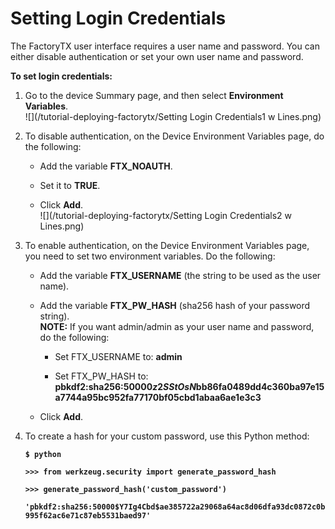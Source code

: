 # Setting Login Credentials

The FactoryTX user interface requires a user name and password. You can either disable authentication or set your own user name and password.

**To set login credentials:**

1. Go to the device Summary page, and then select **Environment Variables**.  
   ![](/tutorial-deploying-factorytx/Setting Login Credentials1 w Lines.png)

2. To disable authentication, on the Device Environment Variables page, do the following:

   * Add the variable **FTX\_NOAUTH**.

   * Set it to **TRUE**.

   * Click **Add**.  
     ![](/tutorial-deploying-factorytx/Setting Login Credentials2 w Lines.png)

3. To enable authentication, on the Device Environment Variables page, you need to set two environment variables. Do the following:

   * Add the variable **FTX\_USERNAME** \(the string to be used as the user name\).

   * Add the variable **FTX\_PW\_HASH** \(sha256 hash of your password string\).  
     **NOTE:** If you want admin/admin as your user name and password, do the following:

     * Set FTX\_USERNAME to: **admin**

     * Set FTX\_PW\_HASH to: **pbkdf2:sha256:50000$z2SStOsN$bb86fa0489dd4c360ba97e15a7744a95bc952fa77170bf05cbd1abaa6ae1e3c3**

   * Click **Add**.

4. To create a hash for your custom password, use this Python method:

   **`$ python`**

   **`>>> from werkzeug.security import generate_password_hash`**

   **`>>> generate_password_hash('custom_password')`**

   **`'pbkdf2:sha256:50000$Y7Ig4Cbd$ae385722a29068a64ac8d06dfa93dc0872c0b995f62ac6e71c87eb5531baed97'`**



